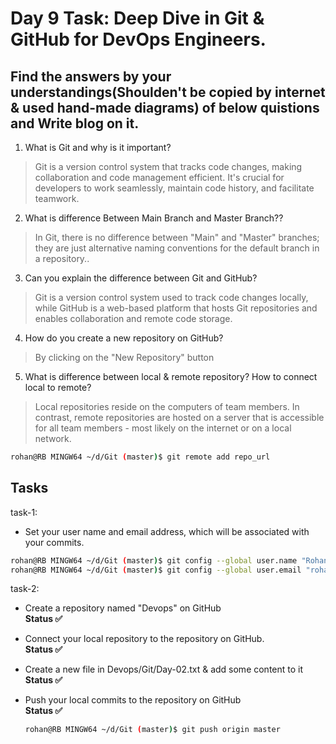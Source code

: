 # Day 9 Task: Deep Dive in Git & GitHub for DevOps Engineers.

## Find the answers by your understandings(Shoulden't be copied by internet & used hand-made diagrams)  of below quistions and Write blog on it.
1) What is Git and why is it important?
  > Git is a version control system that tracks code changes, making collaboration and code management efficient. It's crucial for developers to work seamlessly, maintain code history, and facilitate teamwork.

2) What is difference Between Main Branch and Master Branch?? 
> In Git, there is no difference between "Main" and "Master" branches; they are just alternative naming conventions for the default branch in a repository..

3) Can you explain the difference between Git and GitHub?
> Git is a version control system used to track code changes locally, while GitHub is a web-based platform that hosts Git repositories and enables collaboration and remote code storage.

4) How do you create a new repository on GitHub?
> By clicking on the "New Repository" button

5) What is difference between local & remote repository? How to connect local to remote? 
> Local repositories reside on the computers of team members. In contrast, remote repositories are hosted on a server that is accessible for all team members - most likely on the internet or on a local network.
````bash
rohan@RB MINGW64 ~/d/Git (master)$ git remote add repo_url
````
## Tasks
task-1: 
- Set your user name and email address, which will be associated with your commits.
````bash
rohan@RB MINGW64 ~/d/Git (master)$ git config --global user.name "Rohan Balgotra"
rohan@RB MINGW64 ~/d/Git (master)$ git config --global user.email "rohanbalgotra12345@gmail.com"
````

task-2: 
- Create a repository named "Devops" on GitHub <br>
 <b>Status ✅</b>
 
- Connect your local repository to the repository on GitHub. <br>
  <b>Status ✅</b>

- Create a new file in Devops/Git/Day-02.txt & add some content to it <br>
  <b>Status ✅</b>

- Push your local commits to the repository on GitHub <br>
  <b>Status ✅</b>
  ```bash
  rohan@RB MINGW64 ~/d/Git (master)$ git push origin master
  ````
